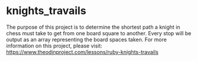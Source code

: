 # knights_travails

The purpose of this project is to determine the shortest path a knight in chess must take to get from one board square to another. Every stop will be output as an array representing the board spaces taken. For more information on this project, please visit: https://www.theodinproject.com/lessons/ruby-knights-travails
